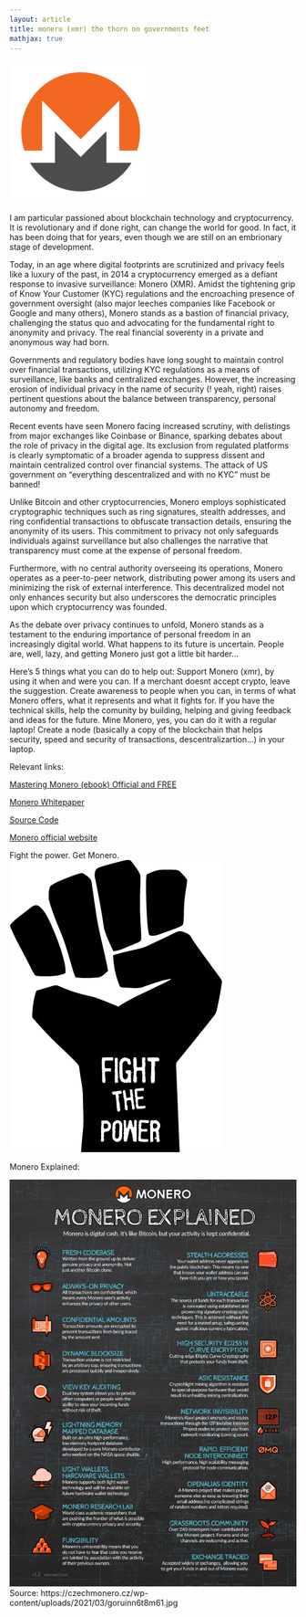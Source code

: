 ```yaml
---
layout: article
title: monero (xmr) the thorn on governments feet
mathjax: true
---
```


<img src="/images/monero.png"/>

I am particular passioned about blockchain technology and cryptocurrency. It is revolutionary and if done right, can change the world for good. In fact, it has been doing that for years, even though we are still on an embrionary stage of development.

Today, in an age where digital footprints are scrutinized and privacy feels like a luxury of the past, in 2014 a cryptocurrency emerged as a defiant response to invasive surveillance: Monero (XMR). Amidst the tightening grip of Know Your Customer (KYC) regulations and the encroaching presence of government oversight (also major leeches companies like Facebook or Google and many others), Monero stands as a bastion of financial privacy, challenging the status quo and advocating for the fundamental right to anonymity and privacy. The real financial soverenty in a private and anonymous way had born.

Governments and regulatory bodies have long sought to maintain control over financial transactions, utilizing KYC regulations as a means of surveillance, like banks and centralized exchanges. However, the increasing erosion of individual privacy in the name of security (! yeah, right) raises pertinent questions about the balance between transparency, personal autonomy and freedom. 

Recent events have seen Monero facing increased scrutiny, with delistings from major exchanges like Coinbase or Binance, sparking debates about the role of privacy in the digital age. Its exclusion from regulated platforms is clearly symptomatic of a broader agenda to suppress dissent and maintain centralized control over financial systems. The attack of US government on “everything descentralized and with no KYC” must be banned!

Unlike Bitcoin and other cryptocurrencies, Monero employs sophisticated cryptographic techniques such as ring signatures, stealth addresses, and ring confidential transactions to obfuscate transaction details, ensuring the anonymity of its users. This commitment to privacy not only safeguards individuals against surveillance but also challenges the narrative that transparency must come at the expense of personal freedom.

Furthermore, with no central authority overseeing its operations, Monero operates as a peer-to-peer network, distributing power among its users and minimizing the risk of external interference. This decentralized model not only enhances security but also underscores the democratic principles upon which cryptocurrency was founded.

As the debate over privacy continues to unfold, Monero stands as a testament to the enduring importance of personal freedom in an increasingly digital world. What happens to its future is uncertain. People are, well, lazy, and getting Monero just got a little bit harder...

Here’s 5 things what you can do to help out:
Support Monero (xmr), by using it when and were you can. If a merchant doesnt accept crypto, leave the suggestion.
Create awareness to people when you can, in terms of what Monero offers, what it represents and what it fights for.
If you have the technical skills, help the comunity by building, helping and giving feedback and ideas for the future.
Mine Monero, yes, you can do it with a regular laptop!
Create a node (basically a copy of the blockchain that helps security, speed and security of transactions, descentralizartion…) in your laptop. 


Relevant links:

<a href="https://masteringmonero.com/free-download.html"> Mastering Monero (ebook) Official and FREE </a>

<a href="https://github.com/monero-project/research-lab/blob/master/whitepaper/whitepaper.pdf"> Monero Whitepaper </a>

<a href="https://github.com/monero-project/monero-site"> Source Code </a>

<a href="https://www.getmonero.org"> Monero official website </a>


Fight the power. Get Monero.
<img src="/images/fightthepower.png"/>


Monero Explained:

<img src="/images/monero explained.jpg"/>
Source: https://czechmonero.cz/wp-content/uploads/2021/03/goruinn6t8m61.jpg